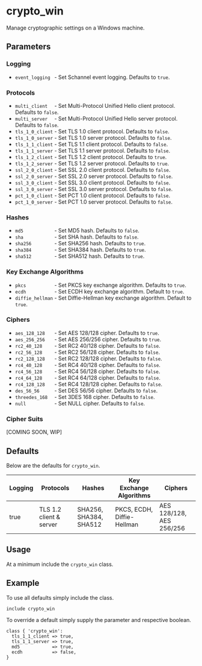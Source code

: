 
# crypto_win

Manage cryptographic settings on a Windows machine.

## Parameters

### Logging
 * ``` event_logging  ``` - Set Schannel event logging. Defaults to `true`.

### Protocols
 * ``` multi_client   ``` - Set Multi-Protocol Unified Hello client protocol. Defaults to `false`.
 * ``` multi_server   ``` - Set Multi-Protocol Unified Hello server protocol. Defaults to `false`.
 * ``` tls_1_0_client ``` - Set TLS 1.0 client protocol. Defaults to `false`.
 * ``` tls_1_0_server ``` - Set TLS 1.0 server protocol. Defaults to `false`.
 * ``` tls_1_1_client ``` - Set TLS 1.1 client protocol. Defaults to `false`.
 * ``` tls_1_1_server ``` - Set TLS 1.1 server protocol. Defaults to `false`.
 * ``` tls_1_2_client ``` - Set TLS 1.2 client protocol. Defaults to `true`.
 * ``` tls_1_2_server ``` - Set TLS 1.2 server protocol. Defaults to `true`.
 * ``` ssl_2_0_client ``` - Set SSL 2.0 client protocol. Defaults to `false`.
 * ``` ssl_2_0_server ``` - Set SSL 2.0 server protocol. Defaults to `false`.
 * ``` ssl_3_0_client ``` - Set SSL 3.0 client protocol. Defaults to `false`.
 * ``` ssl_3_0_server ``` - Set SSL 3.0 server protocol. Defaults to `false`.
 * ``` pct_1_0_client ``` - Set PCT 1.0 client protocol. Defaults to `false`.
 * ``` pct_1_0_server ``` - Set PCT 1.0 server protocol. Defaults to `false`.

### Hashes
 * ``` md5            ``` - Set MD5 hash. Defaults to `false`.
 * ``` sha            ``` - Set SHA hash. Defaults to `false`.
 * ``` sha256         ``` - Set SHA256 hash. Defaults to `true`.
 * ``` sha384         ``` - Set SHA384 hash. Defaults to `true`.
 * ``` sha512         ``` - Set SHA512 hash. Defaults to `true`.

### Key Exchange Algorithms
 * ``` pkcs           ``` - Set PKCS key exchange algorithm. Defaults to `true`.
 * ``` ecdh           ``` - Set ECDH key exchange algorithm. Default to `true`.
 * ``` diffie_hellman ``` - Set Diffie-Hellman key exchange algorithm. Default to `true`.

### Ciphers
 * ``` aes_128_128    ``` - Set AES 128/128 cipher. Defaults to `true`.
 * ``` aes_256_256    ``` - Set AES 256/256 cipher. Defaults to `true`.
 * ``` rc2_40_128     ``` - Set RC2 40/128 cipher. Defaults to `false`.
 * ``` rc2_56_128     ``` - Set RC2 56/128 cipher. Defaults to `false`.
 * ``` rc2_128_128    ``` - Set RC2 128/128 cipher. Defaults to `false`.
 * ``` rc4_40_128     ``` - Set RC4 40/128 cipher. Defaults to `false`.
 * ``` rc4_56_128     ``` - Set RC4 56/128 cipher. Defaults to `false`.
 * ``` rc4_64_128     ``` - Set RC4 64/128 cipher. Defaults to `false`.
 * ``` rc4_128_128    ``` - Set RC4 128/128 cipher. Defaults to `false`.
 * ``` des_56_56      ``` - Set DES 56/56 cipher. Defaults to `false`.
 * ``` threedes_168   ``` - Set 3DES 168 cipher. Defaults to `false`.
 * ``` null           ``` - Set NULL cipher. Defaults to `false`.

### Cipher Suits
[COMING SOON, WIP]

## Defaults
Below are the defaults for `crypto_win`.

|Logging|Protocols|Hashes|Key Exchange Algorithms|Ciphers|
|---|---|---|---|---|
|true|TLS 1.2 client & server|SHA256, SHA384, SHA512|PKCS, ECDH, Diffie-Hellman|AES 128/128, AES 256/256|

## Usage
At a minimum include the `crypto_win` class.

## Example
To use all defaults simply include the class.

```
include crypto_win
```

To override a default simply supply the parameter and respective boolean.
```
class { 'crypto_win':
  tls_1_1_client => true,
  tls_1_1_server => true,
  md5            => true,
  ecdh           => false,
}
```